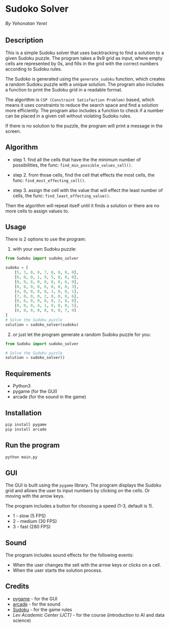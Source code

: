 # Sudoko Solver

###### By Yehonatan Yeret

## Description

This is a simple Sudoku solver that uses backtracking to find a solution to a given Sudoku puzzle. The program takes a
9x9 grid as input, where empty cells are represented by 0s, and fills in the grid with the correct numbers according to
Sudoku rules.

The Sudoko is generated using the `generate_sudoku` function, which creates a random Sudoku puzzle with a unique
solution. The program also includes a function to print the Sudoku grid in a readable format.

The algorithm is `CSP (Constraint Satisfaction Problem)` based, which means it uses constraints to reduce the search
space and find a solution more efficiently. The program also includes a function to check if a number can be placed in a
given cell without violating Sudoku rules.

If there is no solution to the puzzle, the program will print a message in the screen.

## Algorithm

* step 1. find all the cells that have the the minimum number of possibilities, the
  func: `find_min_possible_values_cell()`.


* step 2. from those cells, find the cell that effects the most cells, the func: `find_most_effecting_cell()`.


* step 3. assign the cell with the value that will effect the least number of cells, the
  func: `find_least_effecting_value()`.

Then the algorithm will repeat itself until it finds a solution or there are no more cells to assign values to.

## Usage

There is 2 options to use the program:

1. with your own Sudoku puzzle:

```python
from Sudoku import sudoko_solver

sudoku = [
    [5, 3, 0, 0, 7, 0, 0, 0, 0],
    [6, 0, 0, 1, 9, 5, 0, 0, 0],
    [0, 9, 8, 0, 0, 0, 0, 6, 0],
    [8, 0, 0, 0, 6, 0, 0, 0, 3],
    [4, 0, 0, 8, 0, 3, 0, 0, 1],
    [7, 0, 0, 0, 2, 0, 0, 0, 6],
    [0, 6, 0, 0, 0, 0, 2, 8, 0],
    [0, 0, 0, 4, 1, 9, 0, 0, 5],
    [0, 0, 0, 0, 8, 0, 0, 7, 9]
]
# Solve the Sudoku puzzle
solution = sudoko_solver(sudoku)
```

2. or just let the program generate a random Sudoku puzzle for you:

```python
from Sudoku import sudoko_solver

# Solve the Sudoku puzzle
solution = sudoko_solver()
```


## Requirements
* Python3
* pygame (for the GUI)
* arcade (for the sound in the game)

## Installation
```bash
pip install pygame
pip install arcade
```

## Run the program
```bash
python main.py
```
## GUI
The GUI is built using the `pygame` library. The program displays the Sudoku grid and allows the user to input numbers
by clicking on the cells. Or moving with the arrow keys.

The program includes a button for choosing a speed (1-3, default is 1).

* 1 - slow (5 FPS)
* 2 - medium (30 FPS)
* 3 - fast (280 FPS)

## Sound
The program includes sound effects for the following events:
* When the user changes the sell with the arrow keys or clicks on a cell.
* When the user starts the solution process.

## Credits
* [pygame](https://www.pygame.org/) - for the GUI
* [arcade](https://arcade.academy/) - for the sound
* [Sudoku](https://en.wikipedia.org/wiki/Sudoku) - for the game rules
* *Lev Academic Center (JCT)* - for the course (introduction to AI and data science)
